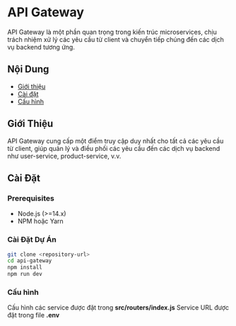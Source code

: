 # API Gateway

API Gateway là một phần quan trọng trong kiến trúc microservices, chịu trách nhiệm xử lý các yêu cầu từ client và chuyển tiếp chúng đến các dịch vụ backend tương ứng.

## Nội Dung

- [Giới thiệu](#giới-thiệu)
- [Cài đặt](#cài-đặt)
- [Cấu hình](#cấu-hình)

## Giới Thiệu

API Gateway cung cấp một điểm truy cập duy nhất cho tất cả các yêu cầu từ client, giúp quản lý và điều phối các yêu cầu đến các dịch vụ backend như user-service, product-service, v.v.

## Cài Đặt

### Prerequisites

- Node.js (>=14.x)
- NPM hoặc Yarn

### Cài Đặt Dự Án

```bash
git clone <repository-url>
cd api-gateway
npm install
npm run dev
```

### Cấu hình

Cấu hình các service được đặt trong **src/routers/index.js**
Service URL được đặt trong file **.env**
